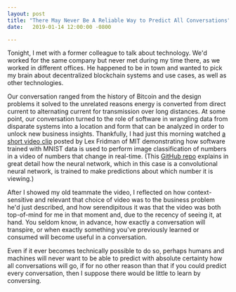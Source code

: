 ```yaml
---
layout: post
title: "There May Never Be A Reliable Way to Predict All Conversations"
date:   2019-01-14 12:00:00 -0800

---
```

Tonight, I met with a former colleague to talk about technology. We'd worked for the same company but never met during my time there, as we worked in different offices. He happened to be in town and wanted to pick my brain about decentralized blockchain systems and use cases, as well as other technologies.

Our conversation ranged from the history of Bitcoin and the design problems it solved to the unrelated reasons energy is converted from direct current to alternating current for transmission over long distances. At some point, our conversation turned to the role of software in wrangling data from disparate systems into a location and form that can be analyzed in order to unlock new business insights. Thankfully, I had just this morning watched [a short video clip](https://www.linkedin.com/feed/update/urn:li:activity:6490623370101616640/) posted by Lex Fridman of MIT demonstrating how software trained with MNIST data is used to perform image classification of numbers in a video of numbers that change in real-time. (This [GitHub repo](https://github.com/lexfridman/mit-deep-learning/blob/master/tutorial_deep_learning_basics/deep_learning_basics.ipynb) explains in great detail how the neural network, which in this case is a convolutional neural network, is trained to make predictions about which number it is viewing.)

After I showed my old teammate the video, I reflected on how context-sensitive and relevant that choice of video was to the business problem he'd just described, and how serendipitous it was that the video was both top-of-mind for me in that moment and, due to the recency of seeing it, at hand. You seldom know, in advance, how exactly a conversation will transpire, or when exactly something you've previously learned or consumed will become useful in a conversation.

Even if it ever becomes technically possible to do so, perhaps humans and machines will never want to be able to predict with absolute certainty how all conversations will go, if for no other reason than that if you could predict every conversation, then I suppose there would be little to learn by conversing.
